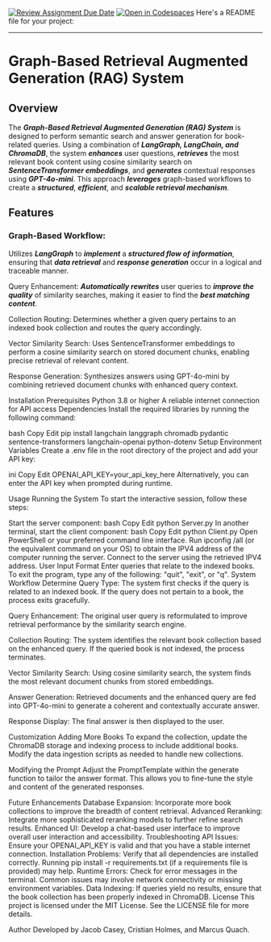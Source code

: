 [![Review Assignment Due Date](https://classroom.github.com/assets/deadline-readme-button-22041afd0340ce965d47ae6ef1cefeee28c7c493a6346c4f15d667ab976d596c.svg)](https://classroom.github.com/a/nSbtKKg7)
[![Open in Codespaces](https://classroom.github.com/assets/launch-codespace-2972f46106e565e64193e422d61a12cf1da4916b45550586e14ef0a7c637dd04.svg)](https://classroom.github.com/open-in-codespaces?assignment_repo_id=18275181)
Here's a README file for your project:  

---

# Graph-Based Retrieval Augmented Generation (RAG) System

## Overview
The ***Graph-Based Retrieval Augmented Generation (RAG) System*** is designed to perform semantic search and answer generation for book-related queries. Using a combination of ***LangGraph, LangChain, and ChromaDB***, the system ***enhances*** user questions, ***retrieves*** the most relevant book content using cosine similarity search on ***SentenceTransformer embeddings***, and ***generates*** contextual responses using ***GPT-4o-mini***. This approach ***leverages*** graph-based workflows to create a ***structured***, ***efficient***, and ***scalable retrieval mechanism***.

## Features
### Graph-Based Workflow:
Utilizes ***LangGraph*** to ***implement*** a ***structured flow of information***, ensuring that ***data retrieval*** and ***response generation*** occur in a logical and traceable manner.

Query Enhancement:
***Automatically rewrites*** user queries to ***improve the quality*** of similarity searches, making it easier to find the ***best matching content***.

Collection Routing:
Determines whether a given query pertains to an indexed book collection and routes the query accordingly.

Vector Similarity Search:
Uses SentenceTransformer embeddings to perform a cosine similarity search on stored document chunks, enabling precise retrieval of relevant content.

Response Generation:
Synthesizes answers using GPT-4o-mini by combining retrieved document chunks with enhanced query context.

Installation
Prerequisites
Python 3.8 or higher
A reliable internet connection for API access
Dependencies
Install the required libraries by running the following command:

bash
Copy
Edit
pip install langchain langgraph chromadb pydantic sentence-transformers langchain-openai python-dotenv
Setup
Environment Variables
Create a .env file in the root directory of the project and add your API key:

ini
Copy
Edit
OPENAI_API_KEY=your_api_key_here
Alternatively, you can enter the API key when prompted during runtime.

Usage
Running the System
To start the interactive session, follow these steps:

Start the server component:
bash
Copy
Edit
python Server.py
In another terminal, start the client component:
bash
Copy
Edit
python Client.py
Open PowerShell or your preferred command line interface.
Run ipconfig /all (or the equivalent command on your OS) to obtain the IPV4 address of the computer running the server.
Connect to the server using the retrieved IPV4 address.
User Input Format
Enter queries that relate to the indexed books.
To exit the program, type any of the following: "quit", "exit", or "q".
System Workflow
Determine Query Type:
The system first checks if the query is related to an indexed book. If the query does not pertain to a book, the process exits gracefully.

Query Enhancement:
The original user query is reformulated to improve retrieval performance by the similarity search engine.

Collection Routing:
The system identifies the relevant book collection based on the enhanced query. If the queried book is not indexed, the process terminates.

Vector Similarity Search:
Using cosine similarity search, the system finds the most relevant document chunks from stored embeddings.

Answer Generation:
Retrieved documents and the enhanced query are fed into GPT-4o-mini to generate a coherent and contextually accurate answer.

Response Display:
The final answer is then displayed to the user.

Customization
Adding More Books
To expand the collection, update the ChromaDB storage and indexing process to include additional books. Modify the data ingestion scripts as needed to handle new collections.

Modifying the Prompt
Adjust the PromptTemplate within the generate function to tailor the answer format. This allows you to fine-tune the style and content of the generated responses.

Future Enhancements
Database Expansion:
Incorporate more book collections to improve the breadth of content retrieval.
Advanced Reranking:
Integrate more sophisticated reranking models to further refine search results.
Enhanced UI:
Develop a chat-based user interface to improve overall user interaction and accessibility.
Troubleshooting
API Issues:
Ensure your OPENAI_API_KEY is valid and that you have a stable internet connection.
Installation Problems:
Verify that all dependencies are installed correctly. Running pip install -r requirements.txt (if a requirements file is provided) may help.
Runtime Errors:
Check for error messages in the terminal. Common issues may involve network connectivity or missing environment variables.
Data Indexing:
If queries yield no results, ensure that the book collection has been properly indexed in ChromaDB.
License
This project is licensed under the MIT License. See the LICENSE file for more details.

Author
Developed by Jacob Casey, Cristian Holmes, and Marcus Quach.
